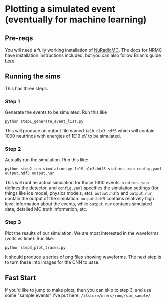 # Plotting a simulated event (eventually for machine learning)

## Pre-reqs
You will need a fully working installation of 
[NuRadioMC](https://github.com/nu-radio/NuRadioMC).
The docs for NRMC have installation instructions included,
but you can also follow Brian's guide [here](https://docs.google.com/document/d/1_DiXflPqdAiTX8RUd8hOcT9PNDT8WvN_MQrRbmat4jM/edit?usp=sharing).


## Running the sims

This has three steps.

### Step 1
Generate the events to be simulated. Run this like 
```
python step1_generate_event_list.py
```
This will produce an output file named `1e10_n1e3.hdf5` which will contain
1000 neutrinos with energies of 1E19 eV to be simulated.

### Step 2
Actually run the simulation. Run this like:
```
python step2_run_simulation.py 1e19_n1e3.hdf5 station.json config.yaml output.hdf5 output.nur
```

This will runt he actual simulation for those 1000 events. 
`station.json` defines the detector, and `config.yaml` specifies the simulation
settings (for things like ice model, physics models, etc).
`output.hdf5` and `output.nur` contain the output of the simulation.
`output.hdf5` contains relatively high level information about the events,
while `output.nur` contains simulated data, detailed MC truth information, etc.

### Step 3
Plot the results of our simulation. 
We are most interested in the waveforms (volts vs time).
Run like:
```
python step3_plot_traces.py
```
It should produce a series of png files showing waveforms.
The next step is to turn these into images for the CNN to usse.

## Fast Start

If you'd like to jump to make plots, then you can skip to step 3,
and use some "sample events" I've put here: `/i3store/users/rnog/sim_sample/`.
